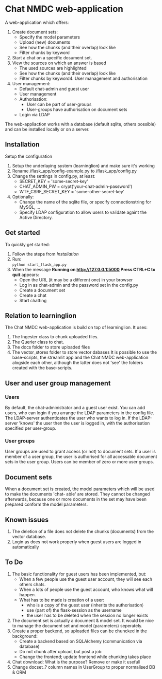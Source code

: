 # Chat NMDC web-application
A web-application which offers:
1. Create document sets:
   * Specify the model parameters
   * Upload (new) documents
   * See how the chunks (and their overlap) look like
   * Filter chunks by keyword
2. Start a chat on a specific dosument set.
3. View the sources on which an answer is based
   * The used sources are highlighted
   * See how the chunks (and their overlap) look like
   * Filter chunks by keyword4. User management and authorisation
4. User management:
   * Default chat-admin and guest user
   * User management
   * Authorisation:
     * User can be part of user-groups
     * User-groups have authorisation on document sets
   * Login via LDAP

The web-appliaction works with a database (default sqlite, others possible) and can be installed locally or on a server.

## Installation
Setup the configuration
1. Setup the underlaying system (learninglion) and make sure it's working
2. Rename /flask_app/config-example.py to /flask_app/config.py
3. Change the settings in config.py, at least:
   * SECRET_KEY = 'some-secret-key'
   * CHAT_ADMIN_PW = crypt('your-chat-admin-password')
   * WTF_CSRF_SECRET_KEY = 'some-other-secret-key'
4. Optionally:
   * Change the name of the sqlite file, or specify connectionstring for MySQL, ...
   * Specify LDAP configuration to allow users to validate againt the Active Directory.

## Get started
To quickly get started:
1. Follow the steps from *Installation*
2. Run:<br>
<code>python start_flask_app.py</code>
3. When the message **Running on http://127.0.0.1:5000 Press CTRL+C to quit** appears:
   * Open the URL (it may be a different one) in your browser
   * Log in as chat-admin and the password set in the config.py
   * Create a document set
   * Create a chat
   * Start chatting

## Relation to learninglion
The Chat NMDC web-application is build on top of learninglion. It uses:
1. The Ingester class to chunk uploaded files.
2. The Querier class to chat.
3. The docs folder to store uploaded files
4. The vector_stores folder to store vector dabases
It is possible to use the base-scripts, the streamlit app and the Chat NMDC web-application alogside each other, although the latter does not 'see' the folders created with the base-scripts.

## User and user group management
### Users
By default, the chat-administrator and a guest user exist. You can add users, who can login if you
arrange the LDAP parameters in the config file. The LDAP-server authenticates the user who wants to
log in. If the LDAP-server 'knows' the user then the user is logged in, with the authorisation
specified per user-group.
### User groups
User groups are used to grant access (or not) to document sets. If a user is member of a user group,
the user is authorised for all accessable document sets in the user group. Users can be member of
zero or more user groups.

## Document sets
When a document set is created, the model parameters which will be used to make the documents 'chat-
able' are stored. They cannot be changed afterwards, because one or more documents in the set may
have been prepared conform the model parameters.

## Known issues
1. The deletion of a file does not delete the chunks (documents) from the vector database.
2. Login as does not work properly when guest users are logged in automatically

## To Do
1. The basic functionality for guest users has been implemented, but:
   * When a few people use the guest user account, they will see each others chats.
   * When a lots of people use the guest account, who knows what will happen.
   * What has to be made is creation of a user:
     * who is a copy of the guest user (inherits the authorisation)
     * use (part of) the flask-session as the username
     * the user has to be deleted when the session no longer exists
2. The document set is actually a document & model set. It would be nice to manage the document set and model (parameters) seperately.
3. Create a proper backend, so uploaded files can be chuncked in the background:
   * Create a backend based on SQLAlchemy (communication via database)
   * Do not chunk after upload, but post a job
   * Change the frontend; update frontend while chunking takes place
4. Chat download: What is the purpose? Remove or make it usefull
5. Change docset_? column names in UserGroup to proper normalised DB & ORM